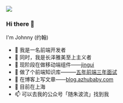 

![](https://github-readme-stats.vercel.app/api?username=johanazhu&show_icons=true)

### Hi there 👋
I'm Johnny (约翰) 

- 🍒 我是一名前端开发者
- 🍉 同时，我是长泽雅美至上主义者
- 🌱 现阶段在做移动端组件——[jingui](https://github.com/johanazhu/jingui)
- 🤔 做了个前端知识库———[五年前端三年面试](https://github.com/johanazhu/fe)
- 📖 在博客上写文章——[blog.azhubaby.com](https://blog.azhubaby.com)
- 🔭 目前在上海
- 📫 可以去我的公众号「随朱波流」找到我


<!--
**johanazhu/johanazhu** is a ✨ _special_ ✨ repository because its `README.md` (this file) appears on your GitHub profile.

Here are some ideas to get you started:

- 🔭 I’m currently working on ...
- 🌱 I’m currently learning ...
- 👯 I’m looking to collaborate on ...
- 🤔 I’m looking for help with ...
- 💬 Ask me about ...
- 📫 How to reach me: ...
- 😄 Pronouns: ...
- ⚡ Fun fact: ...
-->
<!-- ### Hi there 👋
I'm ChenCheng (云谦) .

- 🍒 Developer at Alipay (I have been at Alibaba for 13 years)
- 🍉 Working on [umijs](https://github.com/umijs/umi) currently
- 🍋 Also the creator of [dva](https://github.com/dvajs/dva), [babel-plugin-import](https://github.com/ant-design/babel-plugin-import), [father](https://github.com/umijs/father), [awesome-javascript](https://github.com/sorrycc/awesome-javascript)...
- 👨‍🦳 Father of two sons
- 🍎 Mission: **Make Developer Happier**（让开发者有笑容）
- 📍 杭州
- 👨‍🎓 ZJU
- 🍑 公众号：「云谦和他的朋友们」

More details on [sorrycc.com](https://sorrycc.com/). -->
